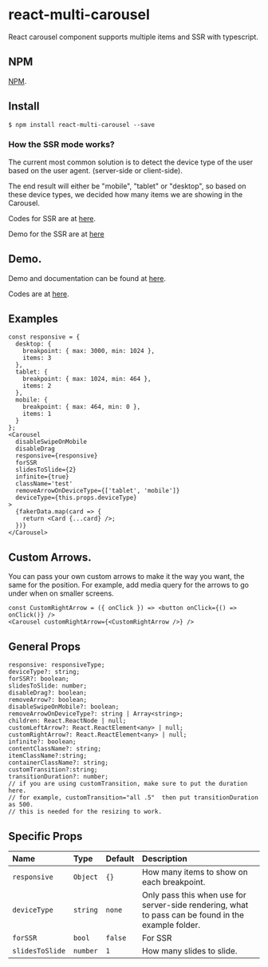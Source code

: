 # react-multi-carousel

React carousel component supports multiple items and SSR with typescript.

## NPM

[NPM](https://www.npmjs.com/package/react-multi-carousel).

## Install

```
$ npm install react-multi-carousel --save
```

### How the SSR mode works?


The current most common solution is to detect the device type of the user based on the user agent. (server-side or client-side).

The end result will either be "mobile", "tablet" or "desktop", so based on these device types, we decided how many items we are showing in the Carousel.

Codes for SSR are at [here](https://github.com/YIZHUANG/react-multi-carousel/blob/master/examples/ssr/pages/index.js).

Demo for the SSR are at [here](https://react-multi-carousel.now.sh/)

## Demo.

Demo and documentation can be found at [here](https://react-multi-carousel.surge.sh).

Codes are at [here](https://github.com/YIZHUANG/react-multi-carousel/blob/master/stories/index.stories.js).


## Examples

```
const responsive = {
  desktop: {
    breakpoint: { max: 3000, min: 1024 },
    items: 3
  },
  tablet: {
    breakpoint: { max: 1024, min: 464 },
    items: 2
  },
  mobile: {
    breakpoint: { max: 464, min: 0 },
    items: 1
  }
};
<Carousel
  disableSwipeOnMobile
  disableDrag
  responsive={responsive}
  forSSR
  slidesToSlide={2}
  infinite={true}
  className='test'
  removeArrowOnDeviceType={['tablet', 'mobile']}
  deviceType={this.props.deviceType}
>
  {fakerData.map(card => {
    return <Card {...card} />;
  })}
</Carousel>
```

## Custom Arrows.
You can pass your own custom arrows to make it the way you want, the same for the position. For example, add media query for the arrows to go under when on smaller screens.

```
const CustomRightArrow = ({ onClick }) => <button onClick={() => onClick()} />
<Carousel customRightArrow={<CustomRightArrow />} />
```

## General Props
```
responsive: responsiveType;
deviceType?: string;
forSSR?: boolean;
slidesToSlide: number;
disableDrag?: boolean;
removeArrow?: boolean;
disableSwipeOnMobile?: boolean;
removeArrowOnDeviceType?: string | Array<string>;
children: React.ReactNode | null;
customLeftArrow?: React.ReactElement<any> | null;
customRightArrow?: React.ReactElement<any> | null;
infinite?: boolean;
contentClassName?: string;
itemClassName?:string;
containerClassName?: string;
customTransition?:string;
transitionDuration?: number;
// if you are using customTransition, make sure to put the duration here.
// for example, customTransition="all .5"  then put transitionDuration as 500.
// this is needed for the resizing to work.
```

## Specific Props

| Name                 | Type              | Default               | Description                                                              |
| :------------------- | :---------------- | :-------------------- | :----------------------------------------------------------------------- |
| `responsive`              | `Object`         | `{}`               | How many items to show on each breakpoint.                                                                   |
| `deviceType`            | `string` | `none`                 | Only pass this when use for server-side rendering, what to pass can be found in the example folder.                                                                    |
| `forSSR`           | `bool`            | `false`               | For SSR |
| `slidesToSlide`   | `number`          | `1` | How many slides to slide.                                                       |
